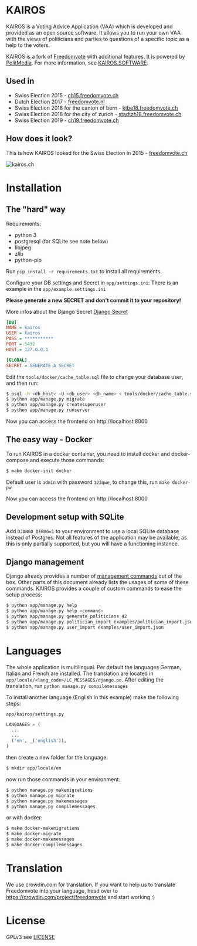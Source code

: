 # KAIROS

KAIROS is a Voting Advice Application (VAA) which is developed and provided as an open source software. It allows you to run your own VAA with the views of politicians and parties to questions of a specific topic as a help to the voters.

KAIROS is a fork of [Freedomvote](https://github.com/freedomvote/freedomvote/) with additional features. It is powered by [PolitMedia](https://www.politmedia.ch/). For more information, see [KAIROS.SOFTWARE](https://kairos.software/).

## Used in

- Swiss Election 2015 - [ch15.freedomvote.ch](https://ch15.freedomvote.ch/)
- Dutch Election 2017 - [freedomvote.nl](https://freedomvote.nl/)
- Swiss Election 2018 for the canton of bern - [ktbe18.freedomvote.ch](https://ktbe18.freedomvote.ch/)
- Swiss Election 2018 for the city of zurich - [stadtzh18.freedomvote.ch](https://stadtzh18.freedomvote.ch/)
- Swiss Election 2019 - [ch19.freedomvote.ch](https://ch19.freedomvote.ch/)

## How does it look?

This is how KAIROS looked for the Swiss Election in 2015 - [freedomvote.ch](https://freedomvote.ch/)

![kairos.ch](https://raw.githubusercontent.com/politmedia/kairos/master/tools/screenshot.png)

# Installation

## The "hard" way

Requirements:

- python 3
- postgresql (for SQLite see note below)
- libjpeg
- zlib
- python-pip

Run `pip install -r requirements.txt` to install all requirements.

Configure your DB settings and Secret in `app/settings.ini`:
There is an example in the `app/example.settings.ini`

**Please generate a new SECRET and don't commit it to your repository!**

More infos about the Django Secret
[Django Secret](https://docs.djangoproject.com/en/1.11/ref/settings/#std:setting-SECRET_KEY)

```ini
[DB]
NAME = kairos
USER = kairos
PASS = ***********
PORT = 5432
HOST = 127.0.0.1

[GLOBAL]
SECRET = GENERATE A SECRET
```

Edit the `tools/docker/cache_table.sql` file to change your database user, and
then run:

```bash
$ psql -h <db_host> -U <db_user> <db_name> < tools/docker/cache_table.sql
$ python app/manage.py migrate
$ python app/manage.py createsuperuser
$ python app/manage.py runserver
```

Now you can access the frontend on http://localhost:8000

## The easy way - Docker

To run KAIROS in a docker container, you need to install docker and docker-compose and execute those commands:

```bash
$ make docker-init docker
```

Default user is `admin` with password `123qwe`, to change this, run `make docker-pw`

Now you can access the frontend on http://localhost:8000

## Development setup with SQLite

Add `DJANGO_DEBUG=1` to your environment to use a local SQLite database instead of Postgres. Not all features of the application may be available, as this is only partially supported, but you will have a functioning instance.

## Django management

Django already provides a number of [management commands](https://docs.djangoproject.com/en/1.10/ref/django-admin/) out of the box.
Other parts of this document already lists the usages of some of these commands.
KAIROS provides a couple of custom commands to ease the setup process:

```bash
$ python app/manage.py help
$ python app/manage.py help <command>
$ python app/manage.py generate_politicians 42
$ python app/manage.py politician_import examples/politician_import.json
$ python app/manage.py user_import examples/user_import.json
```

# Languages

The whole application is multilingual. Per default the languages German, Italian and French are installed.
The translation are located in `app/locale/<lang_code>/LC_MESSAGES/django.po`. After editing the translation, run `python manage.py compilemessages`

To install another language (English in this example) make the following steps:

`app/kairos/settings.py`

```python
LANGUAGES = (
  ...
  ...
  ('en', _('english')),
)
```

then create a new folder for the language:

```bash
$ mkdir app/locale/en
```

now run those commands in your environment:

```bash
$ python manage.py makemigrations
$ python manage.py migrate
$ python manage.py makemessages
$ python manage.py compilemessages
```

or with docker:

```bash
$ make docker-makemigrations
$ make docker-migrate
$ make docker-makemessages
$ make docker-compilemessages
```

# Translation

We use crowdin.com for translation. If you want to help us to translate Freedomvote into your language, head over to https://crowdin.com/project/freedomvote  and start working :)

# License

GPLv3 see [LICENSE](https://github.com/politmedia/KAIROS/blob/master/LICENSE)
